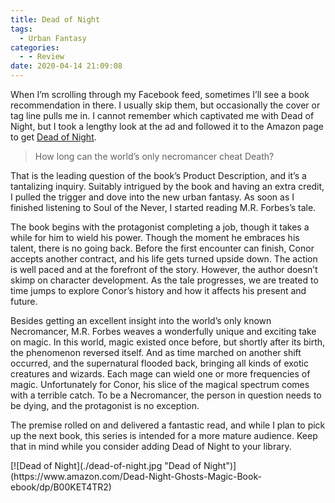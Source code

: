 ```yaml
---
title: Dead of Night
tags:
  - Urban Fantasy
categories:
  - - Review
date: 2020-04-14 21:09:08
---
```


When I’m scrolling through my Facebook feed, sometimes I’ll see a book recommendation in there. I usually skip them, but occasionally the cover or tag line pulls me in. I cannot remember which captivated me with Dead of Night, but I took a lengthy look at the ad and followed it to the Amazon page to get [Dead of Night](https://www.amazon.com/Dead-Night-Ghosts-Magic-Book-ebook/dp/B00KET4TR2).<!-- more -->

> How long can the world’s only necromancer cheat Death?

That is the leading question of the book’s Product Description, and it’s a tantalizing inquiry. Suitably intrigued by the book and having an extra credit, I pulled the trigger and dove into the new urban fantasy. As soon as I finished listening to Soul of the Never, I started reading M.R. Forbes’s tale.

The book begins with the protagonist completing a job, though it takes a while for him to wield his power. Though the moment he embraces his talent, there is no going back. Before the first encounter can finish, Conor accepts another contract, and his life gets turned upside down. The action is well paced and at the forefront of the story. However, the author doesn’t skimp on character development. As the tale progresses, we are treated to time jumps to explore Conor’s history and how it affects his present and future.

Besides getting an excellent insight into the world’s only known Necromancer, M.R. Forbes weaves a wonderfully unique and exciting take on magic. In this world, magic existed once before, but shortly after its birth, the phenomenon reversed itself. And as time marched on another shift occurred, and the supernatural flooded back, bringing all kinds of exotic creatures and wizards. Each mage can wield one or more frequencies of magic. Unfortunately for Conor, his slice of the magical spectrum comes with a terrible catch. To be a Necromancer, the person in question needs to be dying, and the protagonist is no exception.

The premise rolled on and delivered a fantastic read, and while I plan to pick up the next book, this series is intended for a more mature audience. Keep that in mind while you consider adding Dead of Night to your library.

<div class="center">[![Dead of Night](./dead-of-night.jpg "Dead of Night")](https://www.amazon.com/Dead-Night-Ghosts-Magic-Book-ebook/dp/B00KET4TR2)</div>